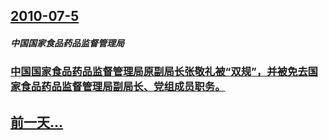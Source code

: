 ## [2010-07-5](/zh/news/2010/07/5/index.md)

##### 中国国家食品药品监督管理局
### [ 中国国家食品药品监督管理局原副局长张敬礼被“双规”，并被免去国家食品药品监督管理局副局长、党组成员职务。](/zh/news/2010/07/5/中国国家食品药品监督管理局原副局长张敬礼被-双规-并被免去国家食品药品监督管理局副局长-党组成员职务.md)
## [前一天...](/zh/news/2010/07/4/index.md)

